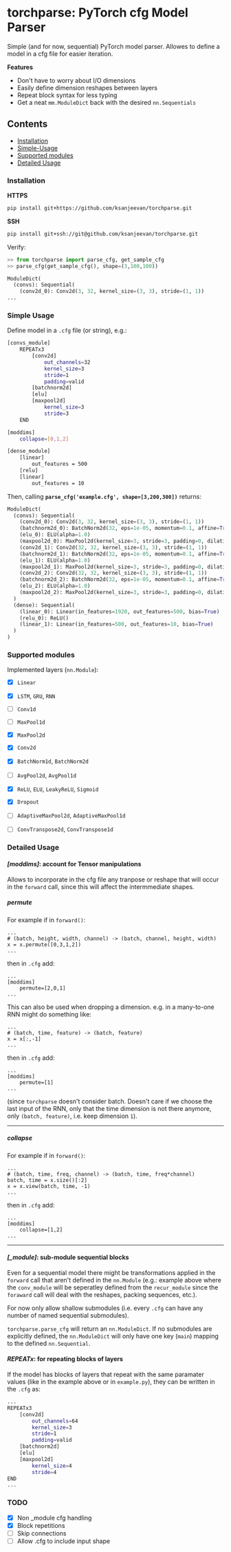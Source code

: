 # torchparse: PyTorch cfg Model Parser

Simple (and for now, sequential) PyTorch model parser. Allowes to define a model in a cfg file for easier iteration.

**Features**

- Don't have to worry about I/O dimensions
- Easily define dimension reshapes between layers
- Repeat block syntax for less typing
- Get a neat `mm.ModuleDict` back with the desired `nn.Sequentials`

## Contents
- [Installation](#installation)
- [Simple-Usage](#simple-usage)
- [Supported modules](#supported-modules)
- [Detailed Usage](#detailed-usage)


### Installation

**HTTPS**
```bash
pip install git+https://github.com/ksanjeevan/torchparse.git
```
**SSH**
```bash
pip install git+ssh://git@github.com/ksanjeevan/torchparse.git
```
Verify:
```python
>> from torchparse import parse_cfg, get_sample_cfg
>> parse_cfg(get_sample_cfg(), shape=(3,100,100))

ModuleDict(
  (convs): Sequential(
    (conv2d_0): Conv2d(3, 32, kernel_size=(3, 3), stride=(1, 1))
...
```


### Simple Usage

Define model in a `.cfg` file (or string), e.g.:

```bash
[convs_module]
    REPEATx3
        [conv2d]
            out_channels=32
            kernel_size=3
            stride=1
            padding=valid
        [batchnorm2d]
        [elu]
        [maxpool2d]
            kernel_size=3
            stride=3
    END

[moddims]
    collapse=[0,1,2]

[dense_module]
    [linear]
        out_features = 500
    [relu]
    [linear]
        out_features = 10
```
Then, calling **`parse_cfg('example.cfg', shape=[3,200,300])`** returns:

```python
ModuleDict(
  (convs): Sequential(
    (conv2d_0): Conv2d(3, 32, kernel_size=(3, 3), stride=(1, 1))
    (batchnorm2d_0): BatchNorm2d(32, eps=1e-05, momentum=0.1, affine=True, track_running_stats=True)
    (elu_0): ELU(alpha=1.0)
    (maxpool2d_0): MaxPool2d(kernel_size=3, stride=3, padding=0, dilation=1, ceil_mode=False)
    (conv2d_1): Conv2d(32, 32, kernel_size=(3, 3), stride=(1, 1))
    (batchnorm2d_1): BatchNorm2d(32, eps=1e-05, momentum=0.1, affine=True, track_running_stats=True)
    (elu_1): ELU(alpha=1.0)
    (maxpool2d_1): MaxPool2d(kernel_size=3, stride=3, padding=0, dilation=1, ceil_mode=False)
    (conv2d_2): Conv2d(32, 32, kernel_size=(3, 3), stride=(1, 1))
    (batchnorm2d_2): BatchNorm2d(32, eps=1e-05, momentum=0.1, affine=True, track_running_stats=True)
    (elu_2): ELU(alpha=1.0)
    (maxpool2d_2): MaxPool2d(kernel_size=3, stride=3, padding=0, dilation=1, ceil_mode=False)
  )
  (dense): Sequential(
    (linear_0): Linear(in_features=1920, out_features=500, bias=True)
    (relu_0): ReLU()
    (linear_1): Linear(in_features=500, out_features=10, bias=True)
  )
)

```


### Supported modules

Implemented layers (`nn.Module`):

- [x] `Linear`
- [x] `LSTM`, `GRU`, `RNN`
- [ ] `Conv1d`
- [ ] `MaxPool1d`
- [x] `MaxPool2d`
- [x] `Conv2d`
- [x] `BatchNorm1d`, `BatchNorm2d`
- [ ] `AvgPool2d`, `AvgPool1d`
- [x] `ReLU`, `ELU`, `LeakyReLU`, `Sigmoid`
- [x] `Dropout`
- [ ] `AdaptiveMaxPool2d`, `AdaptiveMaxPool1d`
- [ ] `ConvTranspose2d`, `ConvTranspose1d`




### Detailed Usage

#### *[moddims]*: account for Tensor manipulations

Allows to incorporate in the cfg file any tranpose or reshape that will occur in the `forward` call, since this will affect the  intermmediate shapes.


##### permute

For example if in `forward()`:
```
...
# (batch, height, width, channel) -> (batch, channel, height, width)
x = x.permute([0,3,1,2])
...
```

then in `.cfg` add:

```
...
[moddims]
	permute=[2,0,1]
...
```
This can also be used when dropping a dimension. e.g. in a many-to-one RNN might do something like:
```
...
# (batch, time, feature) -> (batch, feature)
x = x[:,-1]
...
```

then in `.cfg` add:

```
...
[moddims]
	permute=[1]
...
```
(since `torchparse` doesn't consider batch. Doesn't care if we choose the last input of the RNN, only that the time dimension is not there anymore, only `(batch, feature)`, i.e. keep dimension `1`).

---
##### collapse


For example if in `forward()`:
```
...
# (batch, time, freq, channel) -> (batch, time, freq*channel)
batch, time = x.size()[:2]
x = x.view(batch, time, -1)
...
```

then in `.cfg` add:

```
...
[moddims]
	collapse=[1,2]
...
```

---


#### *[_module]*: sub-module sequential blocks
Even for a sequential model there might be transformations applied in the `forward` call that aren't defined in the `nn.Module` (e.g.: example above where the `conv_module` will be seperatley defined from the `recur_module` since the `foraward` call will deal with the reshapes, packing sequences, etc.). 

For now only allow shallow submodules (i.e. every `.cfg` can have any number of named sequential submodules).

`torchparse.parse_cfg` will return an `nn.ModuleDict`. If no submodules are explicitly defined, the `nn.ModuleDict` will only have one key (`main`) mapping to the defined `nn.Sequential`.

#### *REPEATx*: for repeating blocks of layers

If the model has blocks of layers that repeat with the same paramater values (like in the example above or in `example.py`), they can be written in the `.cfg` as:

```bash
...
REPEATx3
    [conv2d]
        out_channels=64
        kernel_size=3
        stride=1
        padding=valid
    [batchnorm2d]
    [elu]
    [maxpool2d]
        kernel_size=4
        stride=4
END
...
```


### TODO

- [x] Non _module cfg handling
- [x] Block repetitions
- [ ] Skip connections
- [ ] Allow .cfg to include input shape